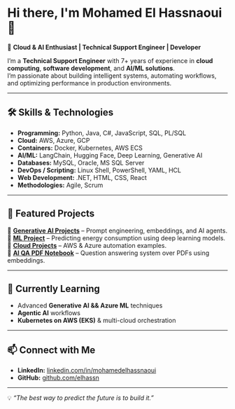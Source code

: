 # Hi there, I'm Mohamed El Hassnaoui 👋  

🚀 **Cloud & AI Enthusiast | Technical Support Engineer | Developer**  

I’m a **Technical Support Engineer** with 7+ years of experience in **cloud computing**, **software development**, and **AI/ML solutions**.  
I’m passionate about building intelligent systems, automating workflows, and optimizing performance in production environments.

---

## 🛠 Skills & Technologies

- **Programming:** Python, Java, C#, JavaScript, SQL, PL/SQL
- **Cloud:** AWS, Azure, GCP
- **Containers:** Docker, Kubernetes, AWS ECS
- **AI/ML:** LangChain, Hugging Face, Deep Learning, Generative AI
- **Databases:** MySQL, Oracle, MS SQL Server
- **DevOps / Scripting:** Linux Shell, PowerShell, YAML, HCL
- **Web Development:** .NET, HTML, CSS, React
- **Methodologies:** Agile, Scrum

---

## 📌 Featured Projects

🔹 **[Generative AI Projects](https://github.com/elhassn/Generative_AI)** – Prompt engineering, embeddings, and AI agents.  
🔹 **[ML Project](https://github.com/elhassn/ML-project)** – Predicting energy consumption using deep learning models.  
🔹 **[Cloud Projects](https://github.com/elhassn/Cloud_projects)** – AWS & Azure automation examples.  
🔹 **[AI QA PDF Notebook](https://github.com/elhassn/AI_QA_PDF_Colab_Notebook)** – Question answering system over PDFs using embeddings.

---

## 🌱 Currently Learning
- Advanced **Generative AI && Azure ML** techniques
- **Agentic AI** workflows
- **Kubernetes on AWS (EKS)** & multi-cloud orchestration

---

## 📫 Connect with Me
- **LinkedIn:** [linkedin.com/in/mohamedelhassnaoui](https://linkedin.com/in/mohamedelhassnaoui)
- **GitHub:** [github.com/elhassn](https://github.com/elhassn)

---

💡 *“The best way to predict the future is to build it.”*  
